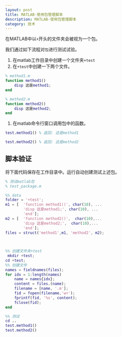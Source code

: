 ```yaml
---
layout: post
title: MATLAB-使用包管理脚本
description: MATLAB-使用包管理脚本
category: 技术
---
```


在MATLAB中以`+`开头的文件夹会被视为一个包。

我们通过如下流程对`包`进行测试试验。

1. 在matlab工作目录中创建一个文件夹`+test`
2. 在`+test`中创建一下两个文件。

```matlab
% method1.m
function method1()
    disp 这是method1;
end
```

```matlab
% method2.m
function method2()
    disp 这是method2;
end
```

1. 在matlab命令行窗口调用包中的函数。

```matlab
test.method1() % 返回: 这是method1

test.method2() % 返回: 这是method2

```

## 脚本验证

将下面代码保存在工作目录中。运行自动创建测试上述包。

```matlab
% 测试matlab包
% test_package.m

%% data
folder = '+test';
m1 = [  'function method1()', char(10), ...
        'disp 这是method1;', char(10), ...
        'end'];
m2 = [  'function method2()',  char(10),...
        'disp 这是method2;',  char(10),...
        'end'];
files = struct('method1',m1, 'method2', m2);
                   
               

%% 创建文件夹+test
 mkdir +test;
cd +test;
%% 创建文件  
names = fieldnames(files);
for idx = 1:length(names)
    name = names{idx};
    content = files.(name); 
    filename = [name, '.m'];
    fid = fopen(filename,'w+');
    fprintf(fid, '%s', content);
    fclose(fid);
end

%% 测试
cd ..
test.method1()
test.method2()

```
